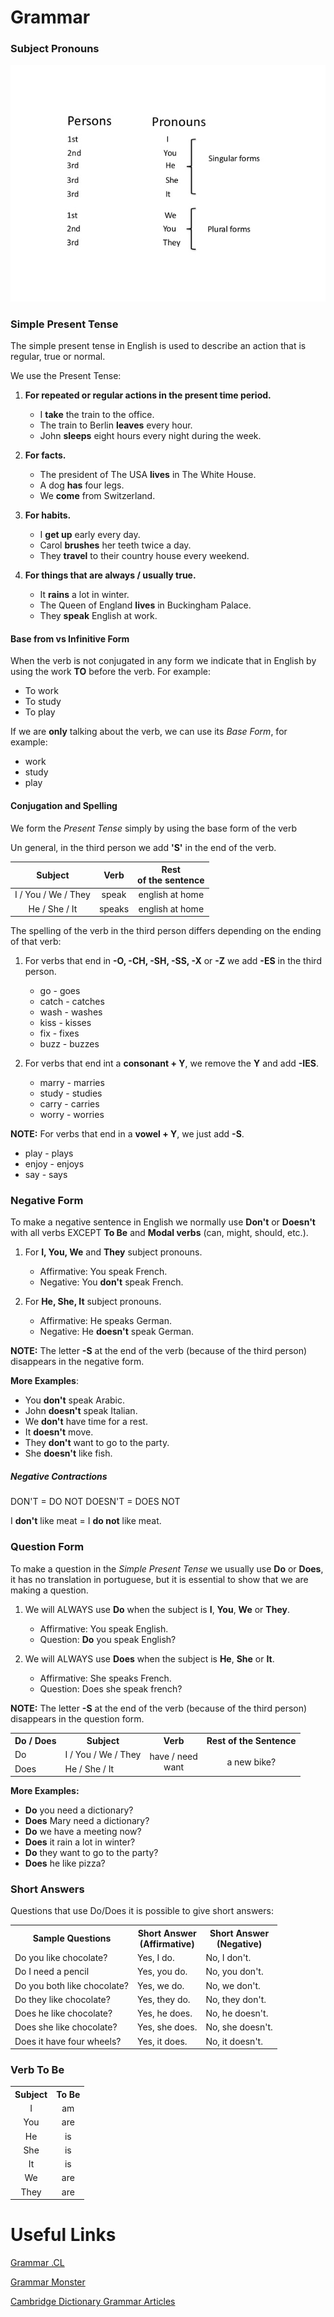 # Grammar

### Subject Pronouns

<center><img 
    src="images/SubPronouns.jpg"
    raw=true
    alt="Subject Pronouns"
/></center>

### Simple Present Tense

The simple present tense in English is used to describe an action that is regular, true or normal.

We use the Present Tense:

1. **For repeated or regular actions in the present time period.**
    * I **take** the train to the office.
    * The train to Berlin **leaves** every hour.
    * John **sleeps** eight hours every night during the week.

2. **For facts.**
    * The president of The USA **lives** in The White House.
    * A dog **has** four legs.
    * We **come** from Switzerland.

3. **For habits.**
    * I **get up** early every day.
    * Carol **brushes** her teeth twice a day.
    * They **travel** to their country house every weekend.

4. **For things that are always / usually true.**
    * It **rains** a lot in winter.
    * The Queen of England **lives** in Buckingham Palace.
    * They **speak** English at work.

#### Base from vs Infinitive Form

When the verb is not conjugated in any form we indicate that in English by using the work **TO** before the verb. For example:

* To work
* To study
* To play

If we are **only** talking about the verb, we can use its *Base Form*, for example:

* work
* study
* play

#### Conjugation and Spelling

We form the *Present Tense* simply by using the base form of the verb

Un general, in the third person we add **'S'** in the end of the verb.

| <center>Subject</center> | <center>Verb</center> | <center>Rest</center> of the sentence |
| ------ | ------ | ------ |
| <center>I / You / We / They</center> | <center>speak</center> | <center>english at home</center> |
| <center>He / She / It</center> | <center>speaks</center> | <center>english at home</center> |

The spelling of the verb in the third person  differs depending on the ending of that verb:

1. For verbs that end in **-O, -CH, -SH, -SS, -X** or **-Z** we add **-ES** in the third person.
    * go - goes
    * catch - catches
    * wash - washes
    * kiss - kisses
    * fix - fixes
    * buzz - buzzes

2. For verbs that end int a **consonant + Y**, we remove the **Y** and add **-IES**.
    * marry - marries
    * study - studies
    * carry - carries
    * worry - worries

**NOTE:** For verbs that end in a **vowel + Y**, we just add **-S**.
* play - plays
* enjoy - enjoys
* say - says

### Negative Form

To make a negative sentence in English we normally use **Don't** or **Doesn't** with all verbs EXCEPT **To Be** and **Modal verbs** (can, might, should, etc.).

1. For **I, You, We** and **They** subject pronouns.
    * Affirmative: You speak French.
    * Negative: You **don't** speak French.


2. For **He, She, It** subject pronouns.
    * Affirmative: He speaks German.
    * Negative: He **doesn't** speak German.

**NOTE:** The letter **-S** at the end of the verb (because of the third person) disappears in the negative form.


**More Examples**:
* You **don't** speak Arabic.
* John **doesn't** speak Italian.
* We **don't** have time for a rest.
* It **doesn't** move.
* They **don't** want to go to the party.
* She **doesn't** like fish.

##### Negative Contractions

DON'T = DO NOT
DOESN'T = DOES NOT

I **don't** like meat = I **do not** like meat.

### Question Form

To make a question in the *Simple Present Tense* we usually use **Do** or **Does**, it has no translation in portuguese, but it is essential to show that we are making a question.

1. We will ALWAYS use **Do** when the subject is **I**, **You**, **We** or **They**.

    * Affirmative: You speak English.
    * Question: **Do** you speak English?

2. We will ALWAYS use **Does** when the subject is **He**, **She** or **It**.

    * Affirmative: She speaks French.
    * Question: Does she speak french?

**NOTE:** The letter **-S** at the end of the verb (because of the third person) disappears in the question form.

<table>
    <tbody>
        <tr>
            <th>Do / Does</th>
            <th>Subject</th>
            <th>Verb</th>
            <th>Rest of the Sentence</th>
        </tr>
        <tr>
            <td>Do</td>
            <td>I / You / We / They</td>
            <td rowspan="2"><center>have / need<br>want</center></td>
            <td rowspan="2"><center>a new bike?</center></td>
        </tr>
        <tr>
            <td>Does</td>
            <td>He / She / It</td>
        </tr>
    </tbody>
</table>

**More Examples:**
* **Do** you need a dictionary?
* **Does** Mary need a dictionary?
* **Do** we have a meeting now?
* **Does** it rain a lot in winter?
* **Do** they want to go to the party?
* **Does** he like pizza? 

### Short Answers

Questions that use Do/Does it is possible to give short answers:

<table>
    <tbody>
        <tr>
            <th>Sample Questions</th>
            <th><center>Short Answer<br>(Affirmative)</center></th>
            <th>Short Answer<br>(Negative)</th>
        </tr>
        <tr>
            <td>Do you like chocolate?</td>
            <td>Yes, I do.</td>
            <td>No, I don't.</td>
        </tr>
        <tr>
            <td>Do I need a pencil</td>
            <td>Yes, you do.</td>
            <td>No, you don't.</td>
        </tr>
        <tr>
            <td>Do you both like chocolate?</td>
            <td>Yes, we do.</td>
            <td>No, we don't.</td>
        </tr>
        <tr>
            <td>Do they like chocolate?</td>
            <td>Yes, they do.</td>
            <td>No, they don't.</td>
        </tr>
        <tr>
            <td>Does he like chocolate?</td>
            <td>Yes, he does.</td>
            <td>No, he doesn't.</td>
        </tr>
        <tr>
            <td>Does she like chocolate?</td>
            <td>Yes, she does.</td>
            <td>No, she doesn't.</td>
        </tr>
        <tr>
            <td>Does it have four wheels?</td>
            <td>Yes, it does.</td>
            <td>No, it doesn't.</td>
        </tr>
    </tbody>
</table>

### Verb To Be

<table>
    <tbody>
        <tr>
            <th><center>Subject</center></th>
            <th><center>To Be</center></th>
        </tr>
        <tr>
            <td><center>I</center></td>
            <td><center>am</center></td>
        </tr>
        <tr>
            <td><center>You</center></td>
            <td><center>are</center></td>
        </tr>
        <tr>
            <td><center>He</center></td>
            <td><center>is</center></td>
        </tr>
        <tr>
            <td><center>She</center></td>
            <td><center>is</center></td>
        </tr>
        <tr>
            <td><center>It</center></td>
            <td><center>is</center></td>
        </tr>
        <tr>
            <td><center>We</center></td>
            <td><center>are</center></td>
        </tr>
        <tr>
            <td><center>They</center></td>
            <td><center>are</center></td>
        </tr>
    </tbody>
</table>


# Useful Links

<a href="https://www.grammar.cl/Notes.htm">Grammar .CL</a>

<a href="https://www.grammar-monster.com/">Grammar Monster</a>

<a href="https://dictionary.cambridge.org/grammar/british-grammar/">Cambridge Dictionary Grammar Articles</a>